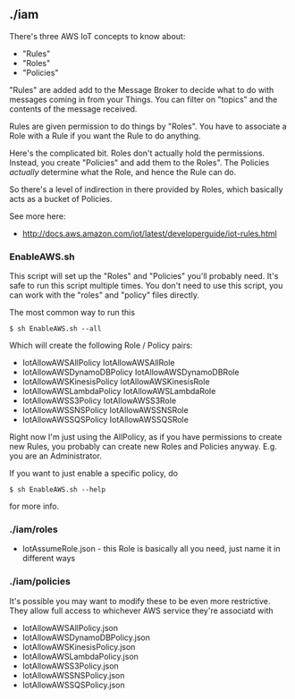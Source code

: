 ## ./iam

There's three AWS IoT concepts to know about:

* "Rules"
* "Roles"
* "Policies"

"Rules" are added add to the Message Broker to decide what to do with messages coming
in from your Things. 
You can filter on "topics" and the contents of the message received.

Rules are given permission to do things by "Roles".
You have to associate a Role with a Rule if you want
the Rule to do anything.

Here's the complicated bit. Roles don't actually hold the permissions.
Instead, you create "Policies" and add them to the Roles".
The Policies _actually_ determine what the Role, and hence the Rule
can do.

So there's a level of indirection in there provided by Roles, which
basically acts as a bucket of Policies.

See more here:

* http://docs.aws.amazon.com/iot/latest/developerguide/iot-rules.html


### EnableAWS.sh

This script will set up the "Roles" and "Policies" you'll probably need.
It's safe to run this script multiple times.
You don't need to use this script, you can work with the "roles" and "policy"
files directly.

The most common way to run this 

    $ sh EnableAWS.sh --all

Which will create the following Role / Policy pairs:

* IotAllowAWSAllPolicy IotAllowAWSAllRole
* IotAllowAWSDynamoDBPolicy IotAllowAWSDynamoDBRole
* IotAllowAWSKinesisPolicy IotAllowAWSKinesisRole
* IotAllowAWSLambdaPolicy IotAllowAWSLambdaRole
* IotAllowAWSS3Policy IotAllowAWSS3Role
* IotAllowAWSSNSPolicy IotAllowAWSSNSRole
* IotAllowAWSSQSPolicy IotAllowAWSSQSRole

Right now I'm just using the AllPolicy, as if you 
have permissions to create new Rules, you probably can
create new Roles and Policies anyway. E.g. you
are an Administrator.

If you want to just enable a specific policy, do

    $ sh EnableAWS.sh --help

for more info.

### ./iam/roles

* IotAssumeRole.json - this Role is basically all you need, just name it in different ways

### ./iam/policies

It's possible you may want to modify these to be even more restrictive. 
They allow full access to whichever AWS service they're associatd with

* IotAllowAWSAllPolicy.json
* IotAllowAWSDynamoDBPolicy.json
* IotAllowAWSKinesisPolicy.json
* IotAllowAWSLambdaPolicy.json
* IotAllowAWSS3Policy.json
* IotAllowAWSSNSPolicy.json
* IotAllowAWSSQSPolicy.json
